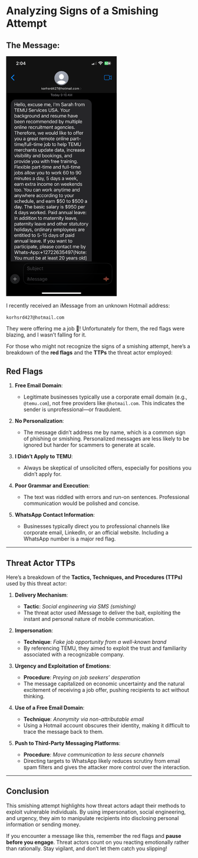 # Analyzing Signs of a Smishing Attempt  

## The Message:  

<img src="SMSPhoto/smishing_photo.PNG" alt="Smishing Attempt Example" width="300" />



I recently received an iMessage from an unknown Hotmail address:  

`korhsrd427@hotmail.com`  

They were offering me a job 🎉! Unfortunately for them, the red flags were blazing, and I wasn’t falling for it.  

For those who might not recognize the signs of a smishing attempt, here’s a breakdown of the **red flags** and the **TTPs** the threat actor employed:  

## Red Flags  

1. **Free Email Domain**:  
   - Legitimate businesses typically use a corporate email domain (e.g., `@temu.com`), not free providers like `@hotmail.com`. This indicates the sender is unprofessional—or fraudulent.  

2. **No Personalization**:  
   - The message didn’t address me by name, which is a common sign of phishing or smishing. Personalized messages are less likely to be ignored but harder for scammers to generate at scale.  

3. **I Didn’t Apply to TEMU**:  
   - Always be skeptical of unsolicited offers, especially for positions you didn’t apply for.  

4. **Poor Grammar and Execution**:  
   - The text was riddled with errors and run-on sentences. Professional communication would be polished and concise.  

5. **WhatsApp Contact Information**:  
   - Businesses typically direct you to professional channels like corporate email, LinkedIn, or an official website. Including a WhatsApp number is a major red flag.  

---

## Threat Actor TTPs  

Here’s a breakdown of the **Tactics, Techniques, and Procedures (TTPs)** used by this threat actor:  

1. **Delivery Mechanism**:  
   - **Tactic**: *Social engineering via SMS (smishing)*  
   - The threat actor used iMessage to deliver the bait, exploiting the instant and personal nature of mobile communication.  

2. **Impersonation**:  
   - **Technique**: *Fake job opportunity from a well-known brand*  
   - By referencing TEMU, they aimed to exploit the trust and familiarity associated with a recognizable company.  

3. **Urgency and Exploitation of Emotions**:  
   - **Procedure**: *Preying on job seekers’ desperation*  
   - The message capitalized on economic uncertainty and the natural excitement of receiving a job offer, pushing recipients to act without thinking.  

4. **Use of a Free Email Domain**:  
   - **Technique**: *Anonymity via non-attributable email*  
   - Using a Hotmail account obscures their identity, making it difficult to trace the message back to them.  

5. **Push to Third-Party Messaging Platforms**:  
   - **Procedure**: *Move communication to less secure channels*  
   - Directing targets to WhatsApp likely reduces scrutiny from email spam filters and gives the attacker more control over the interaction.  

---

## Conclusion  

This smishing attempt highlights how threat actors adapt their methods to exploit vulnerable individuals. By using impersonation, social engineering, and urgency, they aim to manipulate recipients into disclosing personal information or sending money.  

If you encounter a message like this, remember the red flags and **pause before you engage**. Threat actors count on you reacting emotionally rather than rationally. Stay vigilant, and don’t let them catch you slipping!  

